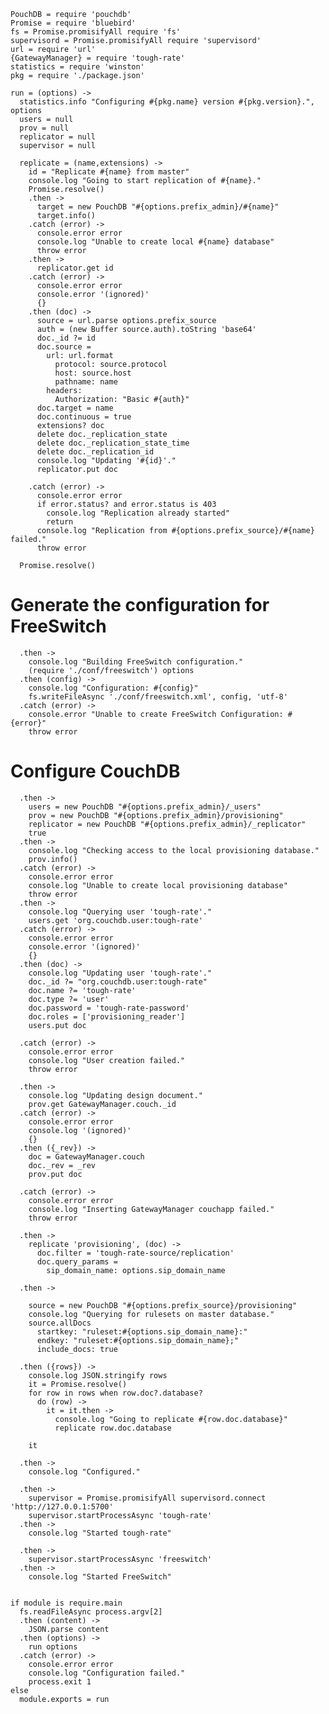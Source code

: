     PouchDB = require 'pouchdb'
    Promise = require 'bluebird'
    fs = Promise.promisifyAll require 'fs'
    supervisord = Promise.promisifyAll require 'supervisord'
    url = require 'url'
    {GatewayManager} = require 'tough-rate'
    statistics = require 'winston'
    pkg = require './package.json'

    run = (options) ->
      statistics.info "Configuring #{pkg.name} version #{pkg.version}.", options
      users = null
      prov = null
      replicator = null
      supervisor = null

      replicate = (name,extensions) ->
        id = "Replicate #{name} from master"
        console.log "Going to start replication of #{name}."
        Promise.resolve()
        .then ->
          target = new PouchDB "#{options.prefix_admin}/#{name}"
          target.info()
        .catch (error) ->
          console.error error
          console.log "Unable to create local #{name} database"
          throw error
        .then ->
          replicator.get id
        .catch (error) ->
          console.error error
          console.error '(ignored)'
          {}
        .then (doc) ->
          source = url.parse options.prefix_source
          auth = (new Buffer source.auth).toString 'base64'
          doc._id ?= id
          doc.source =
            url: url.format
              protocol: source.protocol
              host: source.host
              pathname: name
            headers:
              Authorization: "Basic #{auth}"
          doc.target = name
          doc.continuous = true
          extensions? doc
          delete doc._replication_state
          delete doc._replication_state_time
          delete doc._replication_id
          console.log "Updating '#{id}'."
          replicator.put doc

        .catch (error) ->
          console.error error
          if error.status? and error.status is 403
            console.log "Replication already started"
            return
          console.log "Replication from #{options.prefix_source}/#{name} failed."
          throw error

      Promise.resolve()

Generate the configuration for FreeSwitch
=========================================

      .then ->
        console.log "Building FreeSwitch configuration."
        (require './conf/freeswitch') options
      .then (config) ->
        console.log "Configuration: #{config}"
        fs.writeFileAsync './conf/freeswitch.xml', config, 'utf-8'
      .catch (error) ->
        console.error "Unable to create FreeSwitch Configuration: #{error}"
        throw error

Configure CouchDB
=================

      .then ->
        users = new PouchDB "#{options.prefix_admin}/_users"
        prov = new PouchDB "#{options.prefix_admin}/provisioning"
        replicator = new PouchDB "#{options.prefix_admin}/_replicator"
        true
      .then ->
        console.log "Checking access to the local provisioning database."
        prov.info()
      .catch (error) ->
        console.error error
        console.log "Unable to create local provisioning database"
        throw error
      .then ->
        console.log "Querying user 'tough-rate'."
        users.get 'org.couchdb.user:tough-rate'
      .catch (error) ->
        console.error error
        console.error '(ignored)'
        {}
      .then (doc) ->
        console.log "Updating user 'tough-rate'."
        doc._id ?= "org.couchdb.user:tough-rate"
        doc.name ?= 'tough-rate'
        doc.type ?= 'user'
        doc.password = 'tough-rate-password'
        doc.roles = ['provisioning_reader']
        users.put doc

      .catch (error) ->
        console.error error
        console.log "User creation failed."
        throw error

      .then ->
        console.log "Updating design document."
        prov.get GatewayManager.couch._id
      .catch (error) ->
        console.error error
        console.log '(ignored)'
        {}
      .then ({_rev}) ->
        doc = GatewayManager.couch
        doc._rev = _rev
        prov.put doc

      .catch (error) ->
        console.error error
        console.log "Inserting GatewayManager couchapp failed."
        throw error

      .then ->
        replicate 'provisioning', (doc) ->
          doc.filter = 'tough-rate-source/replication'
          doc.query_params =
            sip_domain_name: options.sip_domain_name

      .then ->

        source = new PouchDB "#{options.prefix_source}/provisioning"
        console.log "Querying for rulesets on master database."
        source.allDocs
          startkey: "ruleset:#{options.sip_domain_name}:"
          endkey: "ruleset:#{options.sip_domain_name};"
          include_docs: true

      .then ({rows}) ->
        console.log JSON.stringify rows
        it = Promise.resolve()
        for row in rows when row.doc?.database?
          do (row) ->
            it = it.then ->
              console.log "Going to replicate #{row.doc.database}"
              replicate row.doc.database

        it

      .then ->
        console.log "Configured."

      .then ->
        supervisor = Promise.promisifyAll supervisord.connect 'http://127.0.0.1:5700'
        supervisor.startProcessAsync 'tough-rate'
      .then ->
        console.log "Started tough-rate"

      .then ->
        supervisor.startProcessAsync 'freeswitch'
      .then ->
        console.log "Started FreeSwitch"


    if module is require.main
      fs.readFileAsync process.argv[2]
      .then (content) ->
        JSON.parse content
      .then (options) ->
        run options
      .catch (error) ->
        console.error error
        console.log "Configuration failed."
        process.exit 1
    else
      module.exports = run
